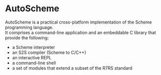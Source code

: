 <!-- This file is part of the 'AutoScheme' project.
     Copyright 2021 Steven Wiley <s.wiley@katchitek.com> 
     SPDX-License-Identifier: BSD-2-Clause
-->
# AutoScheme

AutoScheme is a practical cross-platform implementation of the Scheme programming language.  
It comprises a command-line application and an embeddable C library that provide the following:

- a Scheme interpreter
- an S2S compiler (Scheme to C/C++)
- an interactive REPL
- a command-line shell
- a set of modules that extend a subset of the R7RS standard
